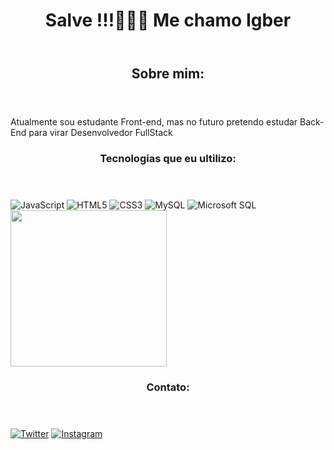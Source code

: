 <div id="container">
    <header>
        <h1>Salve !!!🍑👋😼 Me chamo Igber</h1>
    </header>
    <section>
        <header><h2>Sobre mim:</h2></header>
        <p>Atualmente sou estudante Front-end, mas no futuro pretendo estudar Back-End para virar Desenvolvedor FullStack</p>
        <article>
            <header><h3>Tecnologias que eu ultilizo:</h3></header>
            <div id="container-tecs" align="center" style="display: inline-block;">
                <img src="https://img.shields.io/badge/JavaScript-F7DF1E?style=for-the-badge&logo=javascript&logoColor=black" alt="JavaScript">
                <img src="https://img.shields.io/badge/HTML5-E34F26?style=for-the-badge&logo=html5&logoColor=white" alt="HTML5">
                <img src="https://img.shields.io/badge/CSS3-1572B6?style=for-the-badge&logo=css3&logoColor=white" alt="CSS3">
                <img src="https://img.shields.io/badge/MySQL-00000F?style=for-the-badge&logo=mysql&logoColor=white" alt="MySQL">
                <img src="https://img.shields.io/badge/Microsoft_SQL_Server-CC2927?style=for-the-badge&logo=microsoft-sql-server&logoColor=white" alt="Microsoft SQL">
            </div>
            <div class="container-badgs" style="display: inline-block;" align="center">
                <img height="250em" src="https://github-readme-stats-sigma-five.vercel.app/api/top-langs/?username=igberZBN&theme=react&line_height=40&hide=css">
            </div>
        </article>
        <article>
            <header><h3>Contato:</h3></header>
            <div id="container-contact" align="center" style="display: inline-block;">
                <a href="https://twitter.com/ZealBN"><img src="https://img.shields.io/badge/Twitter-1DA1F2?style=for-the-badge&logo=twitter&logoColor=white" alt="Twitter"></a>
                <a href="https://www.instagram.com/igberbn/"><img src="https://img.shields.io/badge/Instagram-E4405F?style=for-the-badge&logo=instagram&logoColor=white" alt="Instagram"></a>
            </div>
        </article>
    </section>
</div>
